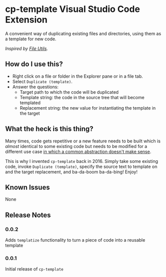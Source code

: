# cp-template Visual Studio Code Extension

A convenient way of duplicating existing files and directories, using them as a template for new code.

_Inspired by [File Utils](https://github.com/sleistner/vscode-fileutils)._

## How do I use this?

-   Right click on a file or folder in the Explorer pane or in a file tab.
-   Select `Duplicate (template)`.
-   Answer the questions:
    -   Target path to which the code will be duplicated
    -   Template string: the code in the source tree that will become templated
    -   Replacement string: the new value for instantiating the template in the target

## What the heck is this thing?

Many times, code gets repetitive or a new feature needs to be built which is *almost* identical to some existing code but needs to be modified for a different use case [in which a common abstraction doesn't make sense](https://www.tzvipm.dev/posts/thats-not-dry).

This is why I invented `cp-template` back in 2016. Simply take some existing code, invoke `Duplicate (template)`, specify the source text to template on and the target replacement, and ba-da-boom ba-da-bing! Enjoy!

## Known Issues

None

## Release Notes

### 0.0.2

Adds `templatize` functionality to turn a piece of code into a reusable template

### 0.0.1

Initial release of `cp-template`